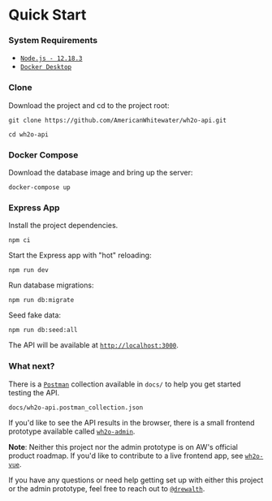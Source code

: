 # Quick Start

### System Requirements 

- [`Node.js - 12.18.3`](https://nodejs.org/en/)
- [`Docker Desktop`](https://www.docker.com/products/docker-desktop)

### Clone

Download the project and cd to the project root:

```
git clone https://github.com/AmericanWhitewater/wh2o-api.git 
```

```
cd wh2o-api
```

### Docker Compose

Download the database image and bring up the server:

```
docker-compose up
```

### Express App

Install the project dependencies.

```
npm ci
```

Start the Express app with "hot" reloading: 

```
npm run dev
```

Run database migrations:

```
npm run db:migrate
```

Seed fake data: 

```
npm run db:seed:all
```

The API will be available at [`http://localhost:3000`](http://localhost:3000).

### What next?

There is a [`Postman`](https://www.postman.com/) collection available in `docs/` to help you get started testing the API.

```
docs/wh2o-api.postman_collection.json
```

If you'd like to see the API results in the browser, there is a small frontend prototype available called [`wh2o-admin`](https://github.com/drewalth/wh2o-admin).

**Note**: Neither this project nor the admin prototype is on AW's official product roadmap. If you'd like to contribute to a live frontend app, see [`wh2o-vue`](https://github.com/AmericanWhitewater/wh2o-vue).

If you have any questions or need help getting set up with either this project or the admin prototype, feel free to reach out to [`@drewalth`](https://github.com/drewalth).
